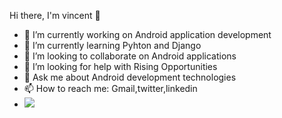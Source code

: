  Hi there, I'm vincent 👋


- 🔭 I’m currently working on Android application development
- 🌱 I’m currently learning Pyhton and Django
- 👯 I’m looking to collaborate on Android applications
- 🤔 I’m looking for help with Rising Opportunities
- 💬 Ask me about Android development technologies
- 📫 How to reach me: Gmail,twitter,linkedin
- <img src="https://github-readme-stats.vercel.app/api?username=vincentmunene49_icons=true&title_color=ffffff&icon_color=bb2acf&text_color=daf7dc&bg_color=151515">


